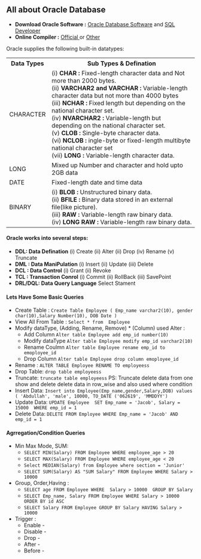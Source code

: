 ## All about Oracle Database
- **Download Oracle Software :** <a href="https://www.oracle.com/database/technologies/oracle-database-software-downloads.html">Oracle Database Software</a> and <a href="https://www.oracle.com/database/sqldeveloper/technologies/download/">SQL Developer</a>
- **Online Compiler :** <a href="https://livesql.oracle.com/apex/f?p=590:1:10773625984900::NO:RP::">Official </a> or <a href="https://www.programiz.com/sql/online-compiler/">Other</a>

Oracle supplies the following built-in datatypes:
<table>
  <tr>
    <th>Data Types</th>
    <th>Sub Types & Defination </th>
  </tr>
  <tr>
    <td>CHARACTER</td>
    <td>(i) <b>CHAR :</b> Fixed-length character data and Not more than 2000 bytes.<br>  (ii) <b>VARCHAR2 and VARCHAR :</b> Variable-length character data but not more than 4000 bytes <br> (iii) <b>NCHAR :</b> Fixed length but depending on the national character set. <br> (iv) <b>NVARCHAR2 :</b> Variable-length but depending on the national character set. <br> (v) <b>CLOB :</b> Single-byte character data.<br> (vi) <b>NCLOB :</b> ingle-byte or fixed-length multibyte national character set <br> (vii) <b>LONG :</b> Variable-length character data.  </td>
  </tr>
  <tr>
    <td>LONG</td>
    <td>Mixed up Number and character and hold upto 2GB data</td>
  </tr>
  <tr>
    <td>DATE</td>
    <td>Fixed-length date and time data</td>
  </tr>
  <tr>
    <td>BINARY</td>
    <td>(i) <b>BLOB :</b> Unstructured binary data.  <br>  (ii) <b>BFILE :</b> 	
      Binary data stored in an external file(like picture). <br> (iii) <b>RAW :</b> Variable-length raw binary data.   <br> (iv) <b>LONG RAW :</b> 	
Variable-length raw binary data.  </td>
  </tr>
</table>

#### Oracle works into several steps:
- **DDL: Data Defination**
     (i) Create  (ii) Alter   (ii) Drop  (iv) Rename   (v) Truncate
- **DML : Data ManiPulation** (i) Insert  (ii) Update  (iii) Delete
- **DCL : Data Control** (i) Grant (ii) Revoke
- **TCL : Transaction Conrol** (i) Commit  (ii) RollBack  (iii) SavePoint
- **DRL/DQL: Data Query Language** Select Stament

#### Lets Have Some Basic Queries
  - Create Table :  `Create Table Employee ( Emp_name varchar2(10), gender char(10),Salary Number(10), DOB Date )`
  - View All From Table : `Select * from  Employee`
  - Modify dataType, (Adding, Rename, Remove) * (Column) used Alter : 
      - Add Column `Alter table Employee add emp_id number(10)`
      - Modify dataType `Alter table Employee modify emp_id varchar2(10)`
      - Rename Coulmn `Alter table Employee rename emp_id to emoployee_id` 
      - Drop Column `Alter table Employee drop column emoployee_id`
  - Rename : `ALTER TABLE Employee RENAME TO employeess`
  - Drop Table: `drop table employeess`
  - Truncate: `truncate table employeess`
  PS: Truncate delete data from one show and delete delete data in row_wise and also used where condition
  - Insert Data: `Insert into Employee(Emp_name,gender,Salary,DOB) values ( 'Abdullah', 'male', 10000, TO_DATE ('062619', 'MMDDYY')`
  - Update Data: `UPDATE Employee  SET Emp_name = 'Jacob', Salary = 15000  WHERE emp_id = 1`
  - Delete Data: `DELETE FROM Employee WHERE Emp_name = 'Jacob' AND emp_id = 1`

#### Agrregation/Condition Queries
 - Min Max Mode, SUM:
     - `SELECT MIN(Salary) FROM Employee WHERE employee_age > 20`
     - `SELECT MAX(Salary) FROM Employee WHERE employee_age < 20`
     - `Select MEDIAN(Salary) from Employee where section = 'Junior'`
     - `SELECT SUM(Salary) AS "SUM Salary" FROM Employee WHERE Salary > 10000`
 - Group, Order,Having :
     - `SELECT age FROM Employee WHERE  Salary > 10000  GROUP BY Salary`
     - `SELECT Emp_name, Salary FROM Employee WHERE Salary > 10000  ORDER BY id ASC`
     - `SELECT Salary FROM Employee GROUP BY Salary HAVING Salary > 10000`
 - Trigger :
     - Enable -
     - Disable -
     - Drop -
     - After -
     - Before -
  
  
  
  
  
  
